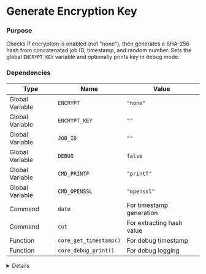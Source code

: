 # Generate Encryption Key

### Purpose
Checks if encryption is enabled (not "none"), then generates a SHA-256 hash from concatenated job ID, timestamp, and random number. Sets the global `ENCRYPT_KEY` variable and optionally prints key in debug mode.

### Dependencies
| Type | Name | Value |
|------|------|-------|
| Global Variable | `ENCRYPT` | `"none"` |
| Global Variable | `ENCRYPT_KEY` | `""` |
| Global Variable | `JOB_ID` | `""` |
| Global Variable | `DEBUG` | `false` |
| Global Variable | `CMD_PRINTF` | `"printf"` |
| Global Variable | `CMD_OPENSSL` | `"openssl"` |
| Command | `date` | For timestamp generation |
| Command | `cut` | For extracting hash value |
| Function | `core_get_timestamp()` | For debug timestamp |
| Function | `core_debug_print()` | For debug logging |

<details>

```shell
core_generate_encryption_key() {
    if [ "$ENCRYPT" != "none" ]; then
        ENCRYPT_KEY=$("$CMD_PRINTF" '%s' "$JOB_ID$(date +%s%N)$RANDOM" | $CMD_OPENSSL dgst -sha256 | cut -d ' ' -f 2)
        if [ "$DEBUG" = true ]; then
            $CMD_PRINTF "[DEBUG] [%s] Using encryption key: %s\n" "$(core_get_timestamp)" "$ENCRYPT_KEY" >&2
        fi
        core_debug_print "Encryption key generated for method: $ENCRYPT"
    fi
}
```

</details> 
